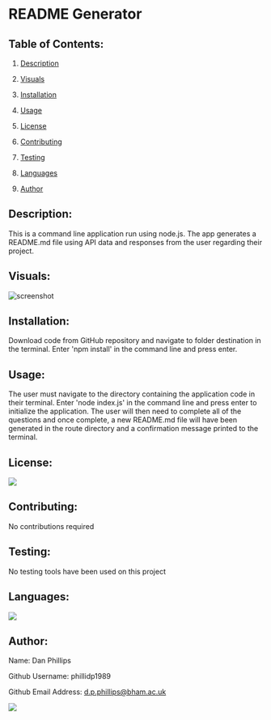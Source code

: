 # README Generator

## Table of Contents:

1. [Description](#description)

2. [Visuals](#visuals)

3. [Installation](#installation)

4. [Usage](#usage)

5. [License](#license)

6. [Contributing](#contributing)

7. [Testing](#testing)

8. [Languages](#languages)

9. [Author](#author)

## Description:
This is a command line application run using node.js. The app generates a README.md file using API data and responses from the user regarding their project.


## Visuals:
![screenshot](https://github.com/phillidp1989/bootcamp_homework/blob/master/week9/assets/Node%20demonstration.gif)

## Installation:
Download code from GitHub repository and navigate to folder destination in the terminal. Enter 'npm install' in the command line and press enter.

## Usage:
The user must navigate to the directory containing the application code in their terminal. Enter 'node index.js' in the command line and press enter to initialize the application. The user will then need to complete all of the questions and once complete, a new README.md file will have been generated in the route directory and a confirmation message printed to the terminal.

## License:
<img src="https://img.shields.io/github/license/phillidp1989/bootcamp_homework?logoColor=%23C2CAE8">

## Contributing:
No contributions required

## Testing:
No testing tools have been used on this project

## Languages:
<img src="https://img.shields.io/github/languages/top/phillidp1989/bootcamp_homework">

## Author:
Name: Dan Phillips

Github Username: phillidp1989

Github Email Address: d.p.phillips@bham.ac.uk

<img src="https://avatars1.githubusercontent.com/u/61989740?v=4">